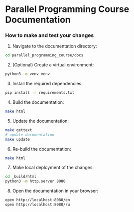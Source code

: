 # Parallel Programming Course Documentation

### How to make and test your changes

1. Navigate to the documentation directory:
```bash
cd parallel_programming_course/docs
```

2. (Optional) Create a virtual environment:
```bash
python3 -m venv venv
```

3. Install the required dependencies:
```bash
pip install -r requirements.txt
```

4. Build the documentation:
```bash
make html
```

5. Update the documentation:
```bash
make gettext
# update documentation
make update
```

6. Re-build the documentation:
```bash
make html
```

7. Make local deployment of the changes:
```bash
cd _build/html
python3 -m http.server 8080
```

8. Open the documentation in your browser:
```bash
open http://localhost:8080/en
open http://localhost:8080/ru
```
